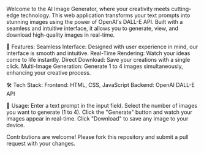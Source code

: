 Welcome to the AI Image Generator, where your creativity meets cutting-edge technology. This web application transforms your text prompts into stunning images using the power of OpenAI's DALL-E API. Built with a seamless and intuitive interface, it allows you to generate, view, and download high-quality images in real-time.

🚀 Features:
 Seamless Interface: Designed with user experience in mind, our interface is smooth and intuitive.
Real-Time Rendering: Watch your ideas come to life instantly.
Direct Download: Save your creations with a single click.
Multi-Image Generation: Generate 1 to 4 images simultaneously, enhancing your creative process.

🛠 Tech Stack:
 Frontend: HTML, CSS, JavaScript
Backend: OpenAI DALL-E API


📝 Usage:
 Enter a text prompt in the input field.
Select the number of images you want to generate (1 to 4).
Click the "Generate" button and watch your images appear in real-time.
Click "Download" to save any image to your device.

Contributions are welcome! Please fork this repository and submit a pull request with your changes.



